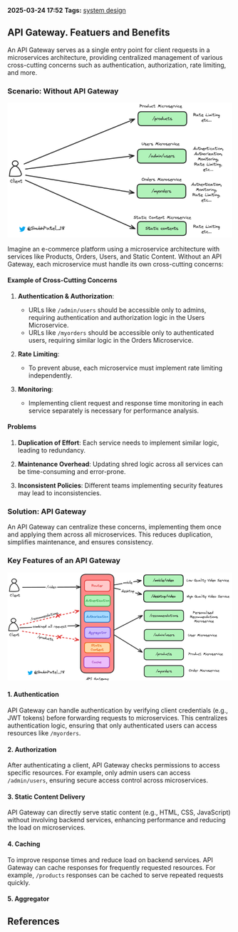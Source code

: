 **2025-03-24 17:52**
**Tags:** [system design](../2%20-%20tags/system%20design.md)

## API Gateway. Featuers and Benefits

An API Gateway serves as a single entry point for client requests in a microservices architecture, providing centralized management of various cross-cutting concerns such as authentication, authorization, rate limiting, and more.

### Scenario: Without API Gateway

![](../attachments/Pasted%20image%2020250324175446.png)

Imagine an e-commerce platform using a microservice architecture with services like Products, Orders, Users, and Static Content. Without an API Gateway, each microservice must handle its own cross-cutting concerns:

#### Example of Cross-Cutting Concerns

1. **Authentication & Authorization**: 
	- URLs like `/admin/users` should be accessible only to admins, requiring authentication and authorization logic in the Users Microservice.
	- URLs like `/myorders` should be accessible only to authenticated users, requiring similar logic in the Orders Microservice.

2. **Rate Limiting**:
	- To prevent abuse, each microservice must implement rate limiting independently.

3. **Monitoring**: 
	- Implementing client request and response time monitoring in each service separately is necessary for performance analysis.

#### Problems

1. **Duplication of Effort**: Each service needs to implement similar logic, leading to redundancy.

2. **Maintenance Overhead**: Updating shred logic across all services can be time-consuming and error-prone.

3. **Inconsistent Policies**: Different teams implementing security features may lead to inconsistencies.

### Solution: API Gateway

An API Gateway can centralize these concerns, implementing them once and applying them across all microservices. This reduces duplication, simplifies maintenance, and ensures consistency.

### Key Features of an API Gateway

![](../attachments/Pasted%20image%2020250324180417.png)

#### 1. Authentication

API Gateway can handle authentication by verifying client credentials (e.g., JWT tokens) before forwarding requests to microservices. This centralizes authentication logic, ensuring that only authenticated users can access resources like `/myorders`.

#### 2. Authorization

After authenticating a client, API Gateway checks permissions to access specific resources. For example, only admin users can access `/admin/users`, ensuring secure access control across microservices.


#### 3. Static Content Delivery

API Gateway can directly serve static content (e.g., HTML, CSS, JavaScript) without involving backend services, enhancing performance and reducing the load on microservices.

#### 4. Caching 

To improve response times and reduce load on backend services. API Gateway can cache responses for frequently requested resources. For example, `/products` responses can be cached to serve repeated requests quickly.

#### 5. Aggregator 





## References